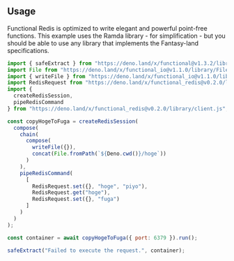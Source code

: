 ## Usage

Functional Redis is optimized to write elegant and powerful point-free functions.
This example uses the Ramda library - for simplification - but you should be able to use any library that implements the Fantasy-land specifications.

```js
import { safeExtract } from "https://deno.land/x/functional@v1.3.2/library/utilities.js";
import File from "https://deno.land/x/functional_io@v1.1.0/library/File.js";
import { writeFile } from "https://deno.land/x/functional_io@v1.1.0/library/fs.js";
import RedisRequest from "https://deno.land/x/functional_redis@v0.2.0/library/RedisRequest.js";
import {
  createRedisSession,
  pipeRedisCommand
} from "https://deno.land/x/functional_redis@v0.2.0/library/client.js";

const copyHogeToFuga = createRedisSession(
  compose(
    chain(
      compose(
        writeFile({}),
        concat(File.fromPath(`${Deno.cwd()}/hoge`))
      )
    ),
    pipeRedisCommand(
      [
        RedisRequest.set({}, "hoge", "piyo"),
        RedisRequest.get("hoge"),
        RedisRequest.set({}, "fuga")
      ]
    )
  )
);

const container = await copyHogeToFuga({ port: 6379 }).run();

safeExtract("Failed to execute the request.", container);
```


